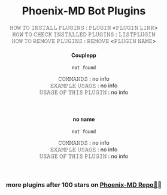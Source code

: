 <h1 align="center"> Phoenix-MD Bot Plugins </h1>
<div align="center">
𝙷𝙾𝚆 𝚃𝙾 𝙸𝙽𝚂𝚃𝙰𝙻𝙻 𝙿𝙻𝚄𝙶𝙸𝙽𝚂 : 𝙿𝙻𝚄𝙶𝙸𝙽 <𝙿𝙻𝚄𝙶𝙸𝙽 𝙻𝙸𝙽𝙺> <br>
𝙷𝙾𝚆 𝚃𝙾 𝙲𝙷𝙴𝙲𝙺 𝙸𝙽𝚂𝚃𝙰𝙻𝙻𝙴𝙳 𝙿𝙻𝚄𝙶𝙸𝙽𝚂 : 𝙻𝙸𝚂𝚃𝙿𝙻𝚄𝙶𝙸𝙽 <br>
𝙷𝙾𝚆 𝚃𝙾 𝚁𝙴𝙼𝙾𝚅𝙴 𝙿𝙻𝚄𝙶𝙸𝙽𝚂 : 𝚁𝙴𝙼𝙾𝚅𝙴 <𝙿𝙻𝚄𝙶𝙸𝙽 𝙽𝙰𝙼𝙴>
<br>

<h4 align="center"> Couplepp </h1>


```
not found
```
𝙲𝙾𝙼𝙼𝙰𝙽𝙳𝚂 : no info <br>
𝙴𝚇𝙰𝙼𝙿𝙻𝙴 𝚄𝚂𝙰𝙶𝙴 : no info <br>
𝚄𝚂𝙰𝙶𝙴 𝙾𝙵 𝚃𝙷𝙸𝚂 𝙿𝙻𝚄𝙶𝙸𝙽 : no info
<br>
<br>
<br>
<h4 align="center"> no name </h1>


```
not found
```
𝙲𝙾𝙼𝙼𝙰𝙽𝙳𝚂 : no info <br>
𝙴𝚇𝙰𝙼𝙿𝙻𝙴 𝚄𝚂𝙰𝙶𝙴 : no info <br>
𝚄𝚂𝙰𝙶𝙴 𝙾𝙵 𝚃𝙷𝙸𝚂 𝙿𝙻𝚄𝙶𝙸𝙽 : no info
<br>
<br>
<br>

### more plugins after 100 stars on [Phoenix-MD Repo📌](https://github.com/AbhishekSuresh2/Phoenix-MD)🎯
